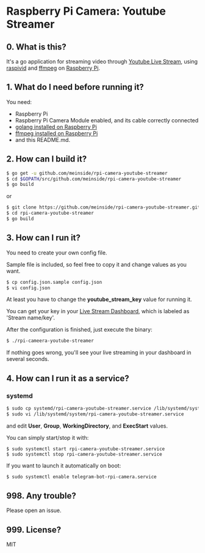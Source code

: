 # Raspberry Pi Camera: Youtube Streamer

## 0. What is this?

It's a go application for streaming video through [Youtube Live Stream](https://www.youtube.com/live_dashboard), using [raspivid](https://www.raspberrypi.org/documentation/usage/camera/raspicam/raspivid.md) and [ffmpeg](https://ffmpeg.org/) on [Raspberry Pi](https://www.raspberrypi.org/).

## 1. What do I need before running it?

You need:

* Raspberry Pi
* Raspberry Pi Camera Module enabled, and its cable correctly connected
* [golang installed on Raspberry Pi](https://github.com/meinside/rpi-configs/blob/master/bin/prep_go.sh)
* [ffmpeg installed on Raspberry Pi](https://github.com/meinside/rpi-configs/blob/master/bin/prep_ffmpeg.sh)
* and this README.md.

## 2. How can I build it?

```bash
$ go get -u github.com/meinside/rpi-camera-youtube-streamer
$ cd $GOPATH/src/github.com/meinside/rpi-camera-youtube-streamer
$ go build
```

or

```bash
$ git clone https://github.com/meinside/rpi-camera-youtube-streamer.git
$ cd rpi-camera-youtube-streamer
$ go build
```

## 3. How can I run it?

You need to create your own config file.

Sample file is included, so feel free to copy it and change values as you want.

```bash
$ cp config.json.sample config.json
$ vi config.json
```

At least you have to change the **youtube_stream_key** value for running it.

You can get your key in your [Live Stream Dashboard](https://www.youtube.com/live_dashboard), which is labeled as 'Stream name/key'.

After the configuration is finished, just execute the binary:

```bash
$ ./rpi-cameera-youtube-streamer
```

If nothing goes wrong, you'll see your live streaming in your dashboard in several seconds.

## 4. How can I run it as a service?

### systemd

```bash
$ sudo cp systemd/rpi-camera-youtube-streamer.service /lib/systemd/system/
$ sudo vi /lib/systemd/system/rpi-camera-youtube-streamer.service
```

and edit **User**, **Group**, **WorkingDirectory**, and **ExecStart** values.

You can simply start/stop it with:

```
$ sudo systemctl start rpi-camera-youtube-streamer.service
$ sudo systemctl stop rpi-camera-youtube-streamer.service
```

If you want to launch it automatically on boot:

```bash
$ sudo systemctl enable telegram-bot-rpi-camera.service
```

## 998. Any trouble?

Please open an issue.

## 999. License?

MIT

